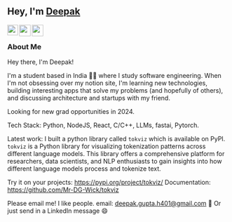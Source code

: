 ## Hey, I'm [Deepak](https://www.linkedin.com/in/mrdgwick/) 

<a href="https://www.linkedin.com/in/mrdgwick/">
  <img align="left" width="24px" src="https://cdn.jsdelivr.net/npm/simple-icons@v3/icons/linkedin.svg"  />
</a>
<a href="https://twitter.com/deeepsig">
  <img align="left" width="26px" src="https://cdn.jsdelivr.net/npm/simple-icons@v3/icons/twitter.svg" />
</a>
<a href="mailto:deepak.gupta.h401@gmail.com
">
  <img align="left" width="26px" src="https://cdn.jsdelivr.net/npm/simple-icons@v3/icons/gmail.svg" />
</a>
<!-- <a href="https://www.youtube.com/channel/UCfv8cds8AfIM3UZtAWOz6Gg">
  <img align="left" width="26px" src="https://cdn.jsdelivr.net/npm/simple-icons@v3/icons/youtube.svg" />
</a> -->

<br />

### About Me

Hey there, I'm Deepak!

I'm a student based in India 🐱‍🏍 where I study software engineering. When I'm not obsessing over my notion site, I'm learning new technologies, building interesting apps that solve my problems (and hopefully of others), and discussing architecture and startups with my friend.

Looking for new grad opportunities in 2024.

Tech Stack: Python, NodeJS, React, C/C++, LLMs, fastai, Pytorch.

Latest work: I built a python library called `tokviz` which is available on PyPI. `tokviz` is a Python library for visualizing tokenization patterns across different language models. This library offers a comprehensive platform for researchers, data scientists, and NLP enthusiasts to gain insights into how different language models process and tokenize text.

Try it on your projects: https://pypi.org/project/tokviz/
Documentation: https://github.com/Mr-DG-Wick/tokviz

Please email me! I like people. email: deepak.gupta.h401@gmail.com 📩
Or just send in a LinkedIn message 😄
